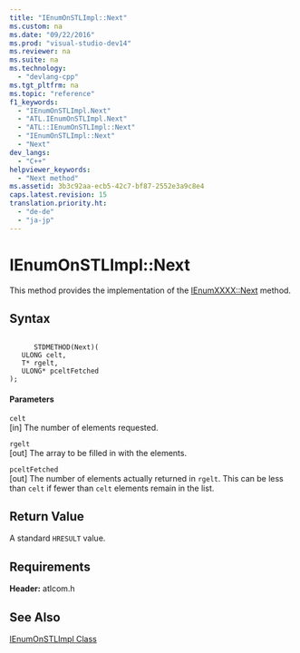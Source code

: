 ```yaml
---
title: "IEnumOnSTLImpl::Next"
ms.custom: na
ms.date: "09/22/2016"
ms.prod: "visual-studio-dev14"
ms.reviewer: na
ms.suite: na
ms.technology: 
  - "devlang-cpp"
ms.tgt_pltfrm: na
ms.topic: "reference"
f1_keywords: 
  - "IEnumOnSTLImpl.Next"
  - "ATL.IEnumOnSTLImpl.Next"
  - "ATL::IEnumOnSTLImpl::Next"
  - "IEnumOnSTLImpl::Next"
  - "Next"
dev_langs: 
  - "C++"
helpviewer_keywords: 
  - "Next method"
ms.assetid: 3b3c92aa-ecb5-42c7-bf87-2552e3a9c8e4
caps.latest.revision: 15
translation.priority.ht: 
  - "de-de"
  - "ja-jp"
---
```

# IEnumOnSTLImpl::Next
This method provides the implementation of the [IEnumXXXX::Next](https://msdn.microsoft.com/en-us/library/ms695273.aspx) method.  
  
## Syntax  
  
```  
  
      STDMETHOD(Next)(  
   ULONG celt,  
   T* rgelt,  
   ULONG* pceltFetched   
);  
```  
  
#### Parameters  
 `celt`  
 [in] The number of elements requested.  
  
 `rgelt`  
 [out] The array to be filled in with the elements.  
  
 `pceltFetched`  
 [out] The number of elements actually returned in `rgelt`. This can be less than `celt` if fewer than `celt` elements remain in the list.  
  
## Return Value  
 A standard `HRESULT` value.  
  
## Requirements  
 **Header:** atlcom.h  
  
## See Also  
 [IEnumOnSTLImpl Class](../vs140/ienumonstlimpl-class.md)